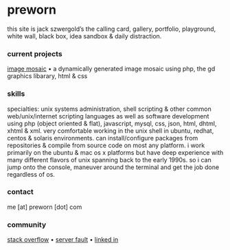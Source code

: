 # preworn
this site is jack szwergold’s the calling card, gallery, portfolio, playground, white wall, black box, idea sandbox & daily distraction.

### current projects
[image mosaic][1] &bull; a dynamically generated image mosaic using php, the gd graphics libarary, html &amp; css

### skills
specialties: unix systems administration, shell scripting &amp; other common web/unix/internet scripting languages as well as software development using php (object oriented &amp; flat), javascript, mysql, css, json, html, dhtml, xhtml &amp; xml. very comfortable working in the unix shell in ubuntu, redhat, centos &amp; solaris environments. can install/configure packages from repositories &amp; compile from source code on most any platform.
i work primarily on the ubuntu &amp; mac os x platforms but have deep experience with many different flavors of unix spanning back to the early 1990s. so i can jump onto the console, maneuver around the terminal and get the job done regardless of os.

### contact
me [at] preworn [dot] com

### community
[stack overflow][2] &bull; [server fault][3] &bull; [linked in][4]

[1]: mosaic/ "image mosaic"
[2]: http://stackoverflow.com/users/117259/jakegould "stack overflow"
[3]: http://serverfault.com/users/100013/jakegould "server fault"
[4]: http://www.linkedin.com/in/jackszwergold "linked in"